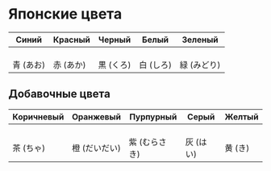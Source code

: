 # Японские цвета

| Синий | Красный | Черный | Белый | Зеленый |
|-------|---------|--------|-------|---------|
| <div class="color-block" style="background-color: blue;"></div> <br> 青 (あお) | <div class="color-block" style="background-color: red;"></div> <br> 赤 (あか) | <div class="color-block" style="background-color: black;"></div> <br> 黒 (くろ) | <div class="color-block" style="background-color: white;"></div> <br> 白 (しろ) | <div class="color-block" style="background-color: green;"></div> <br> 緑 (みどり)  |

## Добавочные цвета

| Коричневый | Оранжевый | Пурпурный | Серый | Желтый |
|--------|--------|--------|--------|--------|
| <div class="color-block" style="background-color: brown;"></div> <br> 茶 (ちゃ)  | <div class="color-block" style="background-color: orange;"></div> <br> 橙 (だいだい) | <div class="color-block" style="background-color: purple;"></div> <br> 紫 (むらさき) | <div class="color-block" style="background-color: gray;"></div> <br> 灰 (はい) | <div class="color-block" style="background-color: yellow;"></div> <br> 黄 (き) |

